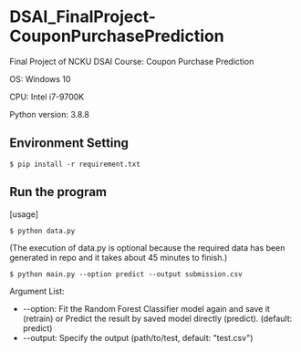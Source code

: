 # DSAI_FinalProject-CouponPurchasePrediction
Final Project of NCKU DSAI Course: Coupon Purchase Prediction

OS: Windows 10

CPU: Intel i7-9700K

Python version: 3.8.8


## Environment Setting
```
$ pip install -r requirement.txt
```
## Run the program
[usage] 
```
$ python data.py
```
(The execution of data.py is optional because the required data has been generated in repo and it takes about 45 minutes to finish.)
```
$ python main.py --option predict --output submission.csv
```
Argument List:
* --option: Fit the Random Forest Classifier model again and save it (retrain) or Predict the result by saved model directly (predict). (default: predict)
* --output: Specify the output (path/to/test, default: "test.csv")
